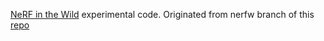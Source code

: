 [NeRF in the Wild](https://nerf-w.github.io/) experimental code.
Originated from nerfw branch of this [repo](https://github.com/kwea123/nerf_pl)

